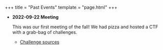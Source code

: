 +++
title = "Past Events"
template = "page.html"
+++

- **2022-09-22 Meeting**

  This was our first meeting of the fall! We had pizza and hosted a CTF with a
  grab-bag of challenges.

  * [Challenge sources](https://github.com/gopherhackumn/ctf-challenges-2022-09-22)


